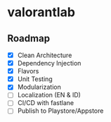 # valorantlab

## Roadmap

- [x] Clean Architecture
- [x] Dependency Injection
- [x] Flavors
- [x] Unit Testing
- [x] Modularization
- [ ] Localization (EN & ID)
- [ ] CI/CD with fastlane
- [ ] Publish to Playstore/Appstore
